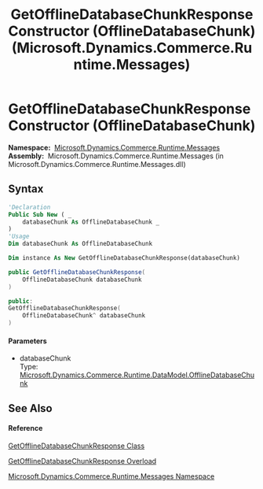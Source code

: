 ﻿---
title: GetOfflineDatabaseChunkResponse Constructor (OfflineDatabaseChunk) (Microsoft.Dynamics.Commerce.Runtime.Messages)
TOCTitle: GetOfflineDatabaseChunkResponse Constructor (OfflineDatabaseChunk)
ms:assetid: M:Microsoft.Dynamics.Commerce.Runtime.Messages.GetOfflineDatabaseChunkResponse.#ctor(Microsoft.Dynamics.Commerce.Runtime.DataModel.OfflineDatabaseChunk)
ms:mtpsurl: https://technet.microsoft.com/en-us/library/microsoft.dynamics.commerce.runtime.messages.getofflinedatabasechunkresponse.getofflinedatabasechunkresponse(v=AX.60)
ms:contentKeyID: 65320203
ms.date: 05/18/2015
mtps_version: v=AX.60
dev_langs:
- vb
- csharp
- c++
---

# GetOfflineDatabaseChunkResponse Constructor (OfflineDatabaseChunk)

**Namespace:**  [Microsoft.Dynamics.Commerce.Runtime.Messages](microsoft-dynamics-commerce-runtime-messages-namespace.md)  
**Assembly:**  Microsoft.Dynamics.Commerce.Runtime.Messages (in Microsoft.Dynamics.Commerce.Runtime.Messages.dll)

## Syntax

``` vb
'Declaration
Public Sub New ( _
    databaseChunk As OfflineDatabaseChunk _
)
'Usage
Dim databaseChunk As OfflineDatabaseChunk

Dim instance As New GetOfflineDatabaseChunkResponse(databaseChunk)
```

``` csharp
public GetOfflineDatabaseChunkResponse(
    OfflineDatabaseChunk databaseChunk
)
```

``` c++
public:
GetOfflineDatabaseChunkResponse(
    OfflineDatabaseChunk^ databaseChunk
)
```

#### Parameters

  - databaseChunk  
    Type: [Microsoft.Dynamics.Commerce.Runtime.DataModel.OfflineDatabaseChunk](offlinedatabasechunk-class-microsoft-dynamics-commerce-runtime-datamodel.md)  

## See Also

#### Reference

[GetOfflineDatabaseChunkResponse Class](getofflinedatabasechunkresponse-class-microsoft-dynamics-commerce-runtime-messages.md)

[GetOfflineDatabaseChunkResponse Overload](getofflinedatabasechunkresponse-constructor-microsoft-dynamics-commerce-runtime-messages.md)

[Microsoft.Dynamics.Commerce.Runtime.Messages Namespace](microsoft-dynamics-commerce-runtime-messages-namespace.md)

